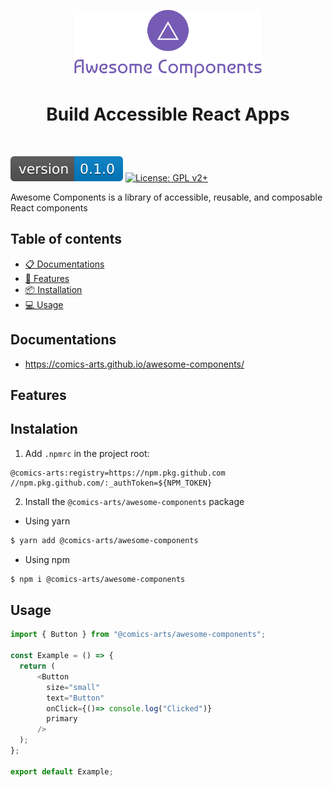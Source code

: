 <p align="center">
  <a href="https://github.com/chakra-ui/chakra-ui">
    <img src="assets/logo-no-background.png" alt="Chakra logo" width="300" />
  </a>
</p>

<h1 align="center">Build Accessible React Apps</h1>
<br />

[![version](assets/version.badge.svg)](https://github.com/Comics-arts/awesome-components/pkgs/npm/awesome-components)
[![License: GPL v2+](https://img.shields.io/badge/License-GPL%20v2%2B-blue.svg)](http://www.gnu.org/licenses/gpl-2.0.html)

Awesome Components is a library of accessible, reusable, and composable React components

## Table of contents
- [📋 Documentations](#documentations)
- [🚀 Features](#features)
- [📦 Installation](#instalation)
- [💻 Usage](#usage)

## Documentations
- https://comics-arts.github.io/awesome-components/

## Features

## Instalation
1. Add `.npmrc` in the project root:
```
@comics-arts:registry=https://npm.pkg.github.com
//npm.pkg.github.com/:_authToken=${NPM_TOKEN}
```
2. Install the `@comics-arts/awesome-components` package
- Using yarn
```sh
$ yarn add @comics-arts/awesome-components
```

- Using npm
```sh
$ npm i @comics-arts/awesome-components
```

## Usage
```ts
import { Button } from "@comics-arts/awesome-components";

const Example = () => {
  return (
      <Button
        size="small"
        text="Button"
        onClick={()=> console.log("Clicked")}
        primary
      />
  );
};

export default Example;
```
